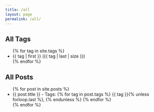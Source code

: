 ```yaml
---
title: /all
layout: page
permalink: /all/
---
```


## All Tags
<ul>
{% for tag in site.tags %}
  <li>{{ tag | first }} ({{ tag | last | size }})</li>
{% endfor %}
</ul>

## All Posts
<ul>
{% for post in site.posts %}
  <li>
    {{ post.title }} - Tags: 
    {% for tag in post.tags %}
      {{ tag }}{% unless forloop.last %}, {% endunless %}
    {% endfor %}
  </li>
{% endfor %}
</ul> 